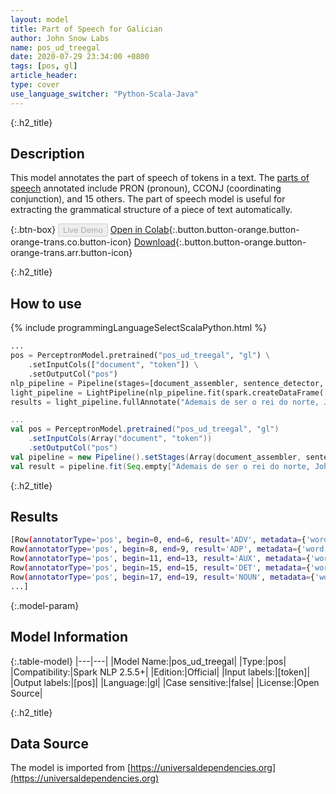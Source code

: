 ```yaml
---
layout: model
title: Part of Speech for Galician
author: John Snow Labs
name: pos_ud_treegal
date: 2020-07-29 23:34:00 +0800
tags: [pos, gl]
article_header:
type: cover
use_language_switcher: "Python-Scala-Java"
---
```


{:.h2_title}
## Description
This model annotates the part of speech of tokens in a text. The [parts of speech](https://universaldependencies.org/u/pos/) annotated include PRON (pronoun), CCONJ (coordinating conjunction), and 15 others. The part of speech model is useful for extracting the grammatical structure of a piece of text automatically.

{:.btn-box}
<button class="button button-orange" disabled>Live Demo</button>
[Open in Colab](https://github.com/JohnSnowLabs/spark-nlp-workshop/blob/2da56c087da53a2fac1d51774d49939e05418e57/tutorials/Certification_Trainings/Public/6.Playground_DataFrames.ipynb){:.button.button-orange.button-orange-trans.co.button-icon}
[Download](https://s3.amazonaws.com/auxdata.johnsnowlabs.com/public/models/pos_ud_treegal_gl_2.5.5_2.4_1596053906222.zip){:.button.button-orange.button-orange-trans.arr.button-icon}

{:.h2_title}
## How to use 

<div class="tabs-box" markdown="1">

{% include programmingLanguageSelectScalaPython.html %}

```python
...
pos = PerceptronModel.pretrained("pos_ud_treegal", "gl") \
    .setInputCols(["document", "token"]) \
    .setOutputCol("pos")
nlp_pipeline = Pipeline(stages=[document_assembler, sentence_detector, tokenizer, pos])
light_pipeline = LightPipeline(nlp_pipeline.fit(spark.createDataFrame([['']]).toDF("text")))
results = light_pipeline.fullAnnotate("Ademais de ser o rei do norte, John Snow é un médico inglés e un líder no desenvolvemento da anestesia e a hixiene médica.")
```

```scala
...
val pos = PerceptronModel.pretrained("pos_ud_treegal", "gl")
    .setInputCols(Array("document", "token"))
    .setOutputCol("pos")
val pipeline = new Pipeline().setStages(Array(document_assembler, sentence_detector, tokenizer, pos))
val result = pipeline.fit(Seq.empty["Ademais de ser o rei do norte, John Snow é un médico inglés e un líder no desenvolvemento da anestesia e a hixiene médica."].toDS.toDF("text")).transform(data)
```

{:.h2_title}
## Results

```bash
[Row(annotatorType='pos', begin=0, end=6, result='ADV', metadata={'word': 'Ademais'}, embeddings=[]),
Row(annotatorType='pos', begin=8, end=9, result='ADP', metadata={'word': 'de'}, embeddings=[]),
Row(annotatorType='pos', begin=11, end=13, result='AUX', metadata={'word': 'ser'}, embeddings=[]),
Row(annotatorType='pos', begin=15, end=15, result='DET', metadata={'word': 'o'}, embeddings=[]),
Row(annotatorType='pos', begin=17, end=19, result='NOUN', metadata={'word': 'rei'}, embeddings=[]),
...]
```

{:.model-param}
## Model Information

{:.table-model}
|---|---|
|Model Name:|pos_ud_treegal|
|Type:|pos|
|Compatibility:|Spark NLP 2.5.5+|
|Edition:|Official|
|Input labels:|[token]|
|Output labels:|[pos]|
|Language:|gl|
|Case sensitive:|false|
|License:|Open Source|

{:.h2_title}
## Data Source
The model is imported from [https://universaldependencies.org](https://universaldependencies.org)